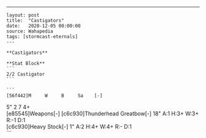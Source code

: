---
    layout: post
    title:  "Castigators"
    date:   2020-12-05 00:00:00
    source: Wahapedia
    tags: [stormcast-eternals]
    ---
    
    **Castigators**
    
    **Stat Block**
    ```
    2/2 Castigator
    ```
    
    ```
    [56f442]M     W     B     Sa    [-]
5"    2     7     4+    
[e85545]Weapons[-]
[c6c930]Thunderhead Greatbow[-]
18"    A:1    H:3+   W:3+   R:-1   D:1   
[c6c930]Heavy Stock[-]
1"     A:2    H:4+   W:4+   R:-    D:1   
    ```
    
    
    